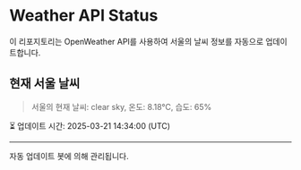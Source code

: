 
# Weather API Status

이 리포지토리는 OpenWeather API를 사용하여 서울의 날씨 정보를 자동으로 업데이트합니다.

## 현재 서울 날씨
> 서울의 현재 날씨: clear sky, 온도: 8.18°C, 습도: 65%

⏳ 업데이트 시간: 2025-03-21 14:34:00 (UTC)

---
자동 업데이트 봇에 의해 관리됩니다.
